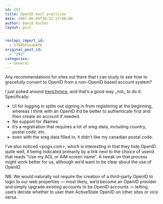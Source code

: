 ```yaml
---
id: 292
title: OpenID best practices
date: 2007-06-09T10:52:17+00:00
author: David Ascher
layout: post


restapi_import_id:
  - 5780561eab8f6
original_post_id:
  - "292"
categories:
  - General
---
```

Any recommendations for sites out there that I can study to see how to gracefully convert to OpenID from a non-OpenID based account system?

I just poked around [trenchmice](http://www.trenchmice.com/), and that&#8217;s a good way \_not\_ to do it. Specifically:

  * UI for logging in splits out signing in from registering at the beginning, whereas I think with an OpenID it&#8217;d be better to authenticate first and then create an account if needed. 
  * No support for iNames 
  * it&#8217;s a registration that requires a lot of sreg-data, including country, postal code, etc. 
  * even with the sreg data filled in, it didn&#8217;t like my canadian postal code. 

I&#8217;ve also noticed <pogo.com>, which is interesting in that they hide OpenID quite well, it being indicated primarily by a link next to the choice of userid that reads &#8220;Use my AOL or AIM screen name&#8221;. A tweak on that process might work better for us, although we&#8217;d want to be clear about the use of OpenID.

NB: We would naturally not require the creation of a third-party OpenID to login to our web properties &#8212; most likely, we&#8217;d become an OpenID provider and simply upgrade existing accounts to be OpenID accounts &#8212; letting users decide whether to user their ActiveState OpenID on other sites or vice versa.